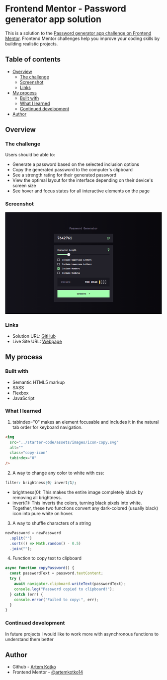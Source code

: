 # Frontend Mentor - Password generator app solution

This is a solution to the [Password generator app challenge on Frontend Mentor](https://www.frontendmentor.io/challenges/password-generator-app-Mr8CLycqjh). Frontend Mentor challenges help you improve your coding skills by building realistic projects.

## Table of contents

- [Overview](#overview)
  - [The challenge](#the-challenge)
  - [Screenshot](#screenshot)
  - [Links](#links)
- [My process](#my-process)
  - [Built with](#built-with)
  - [What I learned](#what-i-learned)
  - [Continued development](#continued-development)
- [Author](#author)

## Overview

### The challenge

Users should be able to:

- Generate a password based on the selected inclusion options
- Copy the generated password to the computer's clipboard
- See a strength rating for their generated password
- View the optimal layout for the interface depending on their device's screen size
- See hover and focus states for all interactive elements on the page

### Screenshot

![](./result.png)

### Links

- Solution URL: [GitHub](https://github.com/artemkotko14/password-generator-app)
- Live Site URL: [Webpage](https://password-generator-app-virid-nine.vercel.app/)

## My process

### Built with

- Semantic HTML5 markup
- SASS
- Flexbox
- JavaScript

### What I learned

1. tabindex="0" makes an element focusable and includes it in the natural tab order for keyboard navigation.

```html
<img
  src="../starter-code/assets/images/icon-copy.svg"
  alt=""
  class="copy-icon"
  tabindex="0"
/>
```

2.  A way to change any color to white with css:

```css
filter: brightness(0) invert(1);
```

- brightness(0): This makes the entire image completely black by removing all brightness.
- invert(1): This inverts the colors, turning black pixels into white.
  Together, these two functions convert any dark-colored (usually black) icon into pure white on hover.

3. A way to shuffle characters of a string

```js
newPassword = newPassword
  .split("")
  .sort(() => Math.random() - 0.5)
  .join("");
```

4. Function to copy text to clipboard

```js
async function copyPassword() {
  const passwordText = password.textContent;
  try {
    await navigator.clipboard.writeText(passwordText);
    console.log("Password copied to clipboard!");
  } catch (err) {
    console.error("Failed to copy:", err);
  }
}
```

### Continued development

In future projects I would like to work more with asynchronous functions to understand them better

## Author

- Github - [Artem Kotko](https://github.com/artemkotko14)
- Frontend Mentor - [@artemkotko14](https://www.frontendmentor.io/profile/artemkotko14)
